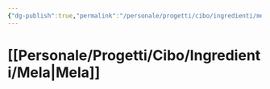 ```yaml
---
{"dg-publish":true,"permalink":"/personale/progetti/cibo/ingredienti/mela/"}
---
```


# [[Personale/Progetti/Cibo/Ingredienti/Mela\|Mela]]


